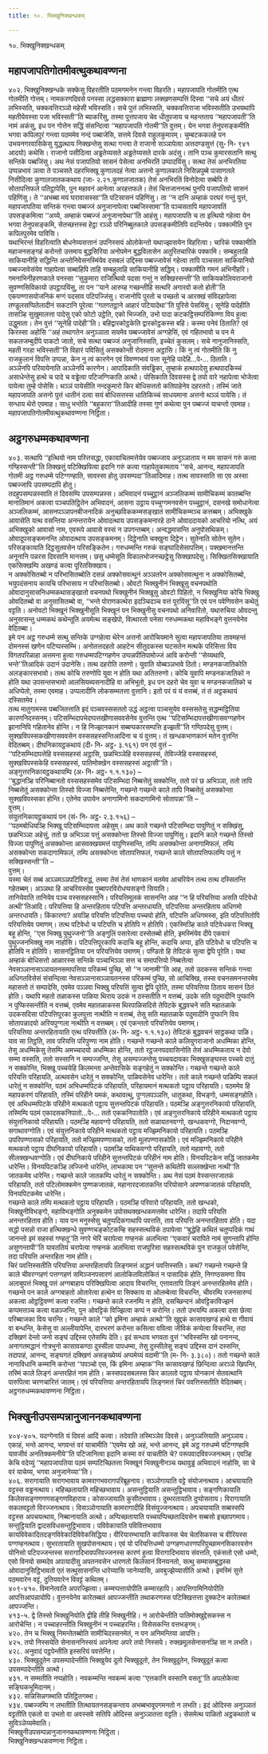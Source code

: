 ```yaml
---
title: १०. भिक्खुनिक्खन्धकम्

---
```

१०. भिक्खुनिक्खन्धकम्  


## महापजापतिगोतमीवत्थुकथावण्णना

४०२. भिक्खुनिक्खन्धके सक्केसु विहरतीति पठमगमनेन गन्त्वा विहरति। महापजापति गोतमीति एत्थ गोतमीति गोत्तम्। नामकरणदिवसे पनस्सा लद्धसक्कारा ब्राह्मणा लक्खणसम्पत्तिं दिस्वा ‘‘सचे अयं धीतरं लभिस्सति, चक्कवत्तिरञ्ञो महेसी भविस्सति। सचे पुत्तं लभिस्सति, चक्कवत्तिराजा भविस्सतीति उभयथापि महतीयेवस्सा पजा भविस्सती’’ति ब्याकरिंसु, तस्मा पुत्तपजाय चेव धीतुपजाय च महन्तताय ‘‘महापजापती’’ति नामं अकंसु, इध पन गोत्तेन सद्धिं संसन्दित्वा ‘‘महापजापति गोतमी’’ति वुत्तम्। येन भगवा तेनुपसङ्कमीति भगवा कपिलपुरं गन्त्वा पठममेव नन्दं पब्बाजेसि, सत्तमे दिवसे राहुलकुमारम्। चुम्बटककलहे पन उभयनगरवासिकेसु युद्धत्थाय निक्खन्तेसु सत्था गन्त्वा ते राजानो सञ्ञापेत्वा अत्तदण्डसुत्तं (सु॰ नि॰ ९४१ आदयो) कथेसि। राजानो पसीदित्वा अड्ढतेय्यसते अड्ढतेय्यसते दारके अदंसु। तानि पञ्च कुमारसतानि सत्थु सन्तिके पब्बजिंसु। अथ नेसं पजापतियो सासनं पेसेत्वा अनभिरतिं उप्पादयिंसु। सत्था तेसं अनभिरतिया उप्पन्नभावं ञत्वा ते पञ्चसते दहरभिक्खू कुणालदहं नेत्वा अत्तनो कुणालकाले निसिन्नपुब्बे पासाणतले निसीदित्वा कुणालजातककथाय (जा॰ २.२१.कुणालजातक) तेसं अनभिरतिं विनोदेत्वा सब्बेपि ते सोतापत्तिफले पतिट्ठापेसि, पुन महावनं आनेत्वा अरहत्तफले। तेसं चित्तजाननत्थं पुनपि पजापतियो सासनं पहिणिंसु। ते ‘‘अभब्बा मयं घरावासस्सा’’ति पटिसासनं पहिणिंसु। ता ‘‘न दानि अम्हाकं परघरं गन्तुं युत्तं, महापजापतिया सन्तिकं गन्त्वा पब्बज्जं अनुजानापेत्वा पब्बजिस्सामा’’ति पञ्चसतापि महापजापतिं उपसङ्कमित्वा ‘‘अय्ये, अम्हाकं पब्बज्जं अनुजानापेथा’’ति आहंसु। महापजापति च ता इत्थियो गहेत्वा येन भगवा तेनुपसङ्कमि, सेतच्छत्तस्स हेट्ठा रञ्ञो परिनिब्बुतकाले उपसङ्कमीतिपि वदन्तियेव। पक्कामीति पुन कपिलपुरमेव पाविसि।  
यथाभिरन्तं विहरित्वाति बोधनेय्यसत्तानं उपनिस्सयं ओलोकेन्तो यथाज्झासयेन विहरित्वा। चारिकं पक्कामीति महाजनसङ्गहं करोन्तो उत्तमाय बुद्धसिरिया अनोपमेन बुद्धविलासेन अतुरितचारिकं पक्कामि। सम्बहुलाहि साकियानीहि सद्धिन्ति अन्तोनिवेसनस्मिंयेव दसबलं उद्दिस्स पब्बज्जावेसं गहेत्वा तापि पञ्चसता साकियानियो पब्बज्जावेसंयेव गाहापेत्वा सब्बाहिपि ताहि सम्बहुलाहि साकियानीहि सद्धिम्। पक्कामीति गमनं अभिनीहरि। गमनाभिनीहरणकाले पनस्सा ‘‘सुकुमारा राजित्थियो पदसा गन्तुं न सक्खिस्सन्ती’’ति साकियकोलियराजानो सुवण्णसिविकायो उपट्ठापयिंसु, ता पन ‘‘याने आरुय्ह गच्छन्तीहि सत्थरि अगारवो कतो होती’’ति एकपण्णासयोजनिकं मग्गं पदसाव पटिपज्जिंसु। राजानोपि पुरतो च पच्छतो च आरक्खं संविदहापेत्वा तण्डुलसप्पितेलादीनं सकटानि पूरेत्वा ‘‘गतगतट्ठाने आहारं पटियादेथा’’ति पुरिसे पेसयिंसु। सूनेहि पादेहीति तासञ्हि सुखुमालत्ता पादेसु एको फोटो उट्ठेति, एको भिज्जति, उभो पादा कटकट्ठिसम्परिकिण्णा विय हुत्वा उद्धुमाता। तेन वुत्तं ‘‘सूनेहि पादेही’’ति। बहिद्वारकोट्ठकेति द्वारकोट्ठकस्स बहि। कस्मा पनेवं ठिताति? एवं किरस्सा अहोसि ‘‘अहं तथागतेन अनुञ्ञाता सयमेव पब्बज्जावेसं अग्गहेसिं, एवं गहितभावो च पन मे सकलजम्बुदीपे पाकटो जातो, सचे सत्था पब्बज्जं अनुजानिस्सति, इच्चेतं कुसलम्। सचे नानुजानिस्सति, महती गरहा भविस्सती’’ति विहारं पविसितुं असक्कोन्ती रोदमाना अट्ठासि। किं नु त्वं गोतमीति किं नु राजकुलानं विपत्ति उप्पन्ना, केन नु त्वं कारणेन एवं विवण्णभावं पत्ता सूनेहि पादेहि…पे॰… ठिताति।  
अञ्ञेनपि परियायेनाति अञ्ञेनपि कारणेन। आपादिकाति संवड्ढिका, तुम्हाकं हत्थपादेसु हत्थपादकिच्चं असाधेन्तेसु हत्थे च पादे च वड्ढेत्वा पटिजग्गिकाति अत्थो। पोसिकाति दिवसस्स द्वे तयो वारे नहापेत्वा भोजेत्वा पायेत्वा तुम्हे पोसेसि। थञ्ञं पायेसीति नन्दकुमारो किर बोधिसत्ततो कतिपाहेनेव दहरतरो। तस्मिं जाते महापजापति अत्तनो पुत्तं धातीनं दत्वा सयं बोधिसत्तस्स धातिकिच्चं साधयमाना अत्तनो थञ्ञं पायेसि। तं सन्धाय थेरो एवमाह। साधु भन्तेति ‘‘बहुकारा’’तिआदीहि तस्सा गुणं कथेत्वा पुन पब्बज्जं याचन्तो एवमाह।  
महापजापतिगोतमीवत्थुकथावण्णना निट्ठिता।  


## अट्ठगरुधम्मकथावण्णना

४०३. सत्थापि ‘‘इत्थियो नाम परित्तसद्धा, एकायाचितमत्तेयेव पब्बज्जाय अनुञ्ञाताय न मम सासनं गरुं कत्वा गण्हिस्सन्ती’’ति तिक्खत्तुं पटिक्खिपित्वा इदानि गरुं कत्वा गाहापेतुकामताय ‘‘सचे, आनन्द, महापजापति गोतमी अट्ठ गरुधम्मे पटिग्गण्हाति, सावस्सा होतु उपसम्पदा’’तिआदिमाह। तत्थ सावस्साति सा एव अस्सा पब्बज्जापि उपसम्पदापि होतु।  
तदहुपसम्पन्नस्साति तं दिवसम्पि उपसम्पन्नस्स। अभिवादनं पच्चुट्ठानं अञ्जलिकम्मं सामीचिकम्मं कातब्बन्ति मानातिमानं अकत्वा पञ्चपतिट्ठितेन अभिवादनं, आसना उट्ठाय पच्चुग्गमनवसेन पच्चुट्ठानं, दसनखे समोधानेत्वा अञ्जलिकम्मं, आसनपञ्ञापनबीजनादिकं अनुच्छविककम्मसङ्खातं सामीचिकम्मञ्च कत्तब्बम्। अभिक्खुके आवासेति यत्थ वसन्तिया अनन्तरायेन ओवादत्थाय उपसङ्कमनारहे ठाने ओवाददायको आचरियो नत्थि, अयं अभिक्खुको आवासो नाम, एवरूपे आवासे वस्सं न उपगन्तब्बम्। अन्वद्धमासन्ति अनुपोसथिकम्। ओवादूपसङ्कमनन्ति ओवादत्थाय उपसङ्कमनम्। दिट्ठेनाति चक्खुना दिट्ठेन। सुतेनाति सोतेन सुतेन। परिसङ्कायाति दिट्ठसुतवसेन परिसङ्कितेन। गरुधम्मन्ति गरुकं सङ्घादिसेसापत्तिम्। पक्खमानत्तन्ति अनूनानि पन्नरस दिवसानि मानत्तम्। छसु धम्मेसूति विकालभोजनच्छट्ठेसु सिक्खापदेसु। सिक्खितसिक्खायाति एकसिक्खम्पि अखण्डं कत्वा पूरितसिक्खाय।  
न अक्कोसितब्बो न परिभासितब्बोति दसन्नं अक्कोसवत्थूनं अञ्ञतरेन अक्कोसवत्थुना न अक्कोसितब्बो, भयुपदंसनाय कायचि परिभासाय न परिभासितब्बो। ओवटो भिक्खुनीनं भिक्खूसु वचनपथोति ओवादानुसासनिधम्मकथासङ्खातो वचनपथो भिक्खुनीनं भिक्खूसु ओवटो पिहितो, न भिक्खुनिया कोचि भिक्खु ओवदितब्बो वा अनुसासितब्बो वा, ‘‘भन्ते पोराणकत्थेरा इदञ्चिदञ्च वत्तं पूरयिंसू’’ति एवं पन पवेणिवसेन कथेतुं वट्टति। अनोवटो भिक्खूनं भिक्खुनीसूति भिक्खूनं पन भिक्खुनीसु वचनपथो अनिवारितो, यथारुचिया ओवदन्तु अनुसासन्तु धम्मकथं कथेन्तूति अयमेत्थ सङ्खेपो, वित्थारतो पनेसा गरुधम्मकथा महाविभङ्गे वुत्तनयेनेव वेदितब्बा।  
इमे पन अट्ठ गरुधम्मे सत्थु सन्तिके उग्गहेत्वा थेरेन अत्तनो आरोचियमाने सुत्वा महापजापतिया तावमहन्तं दोमनस्सं खणेन पटिप्पस्सम्भि। अनोतत्तदहतो आहटेन सीतुदकस्स घटसतेन मत्थके परिसित्ता विय विगतपरिळाहा अत्तमना हुत्वा गरुधम्मपटिग्गहणेन उप्पन्नपीतिपामोज्जं आवि करोन्ती ‘‘सेय्यथापि, भन्ते’’तिआदिकं उदानं उदानेसि। तत्थ दहरोति तरुणो। युवाति योब्बञ्ञभावे ठितो। मण्डनकजातिकोति अलङ्कारसभावो। तत्थ कोचि तरुणोपि युवा न होति यथा अतितरुणो। कोचि युवापि मण्डनकजातिको न होति यथा उपसन्तसभावो आलसियब्यसनादीहि वा अभिभूतो, इध पन दहरो चेव युवा च मण्डनकजातिको च अधिप्पेतो, तस्मा एवमाह। उप्पलादीनि लोकसम्मतत्ता वुत्तानि। इतो परं यं यं वत्तब्बं, तं तं अट्ठकथायं दस्सितमेव।  
तत्थ मातुगामस्स पब्बजितत्ताति इदं पञ्चवस्ससततो उद्धं अट्ठत्वा पञ्चसुयेव वस्ससतेसु सद्धम्मट्ठितिया कारणनिदस्सनम्। पटिसम्भिदापभेदप्पत्तखीणासववसेनेव वुत्तन्ति एत्थ ‘‘पटिसम्भिदापत्तखीणासवग्गहणेन झानानिपि गहितानेव होन्ति। न हि निज्झानकानं सब्बप्पकारसम्पत्ति इज्झती’’ति गण्ठिपदेसु वुत्तम्। सुक्खविपस्सकखीणासववसेन वस्ससहस्सन्तिआदिना च यं वुत्तम्। तं खन्धकभाणकानं मतेन वुत्तन्ति वेदितब्बम्। दीघनिकायट्ठकथायं (दी॰ नि॰ अट्ठ॰ ३.१६१) पन एवं वुत्तं –  
‘‘पटिसम्भिदापत्तेहि वस्ससहस्सं अट्ठासि, छळभिञ्ञेहि वस्ससहस्सं, तेविज्जेहि वस्ससहस्सं, सुक्खविपस्सकेहि वस्ससहस्सं, पातिमोक्खेन वस्ससहस्सं अट्ठासी’’ति।  
अङ्गुत्तरनिकायट्ठकथायम्पि (अ॰ नि॰ अट्ठ॰ १.१.१३०) –  
‘‘बुद्धानञ्हि परिनिब्बानतो वस्ससहस्समेव पटिसम्भिदा निब्बत्तेतुं सक्कोन्ति, ततो परं छ अभिञ्ञा, ततो तापि निब्बत्तेतुं असक्कोन्ता तिस्सो विज्जा निब्बत्तेन्ति, गच्छन्ते गच्छन्ते काले तापि निब्बत्तेतुं असक्कोन्ता सुक्खविपस्सका होन्ति। एतेनेव उपायेन अनागामिनो सकदागामिनो सोतापन्ना’’ति –  
वुत्तम्।  
संयुत्तनिकायट्ठकथायं पन (सं॰ नि॰ अट्ठ॰ २.३.१५६) –  
‘‘पठमबोधियञ्हि भिक्खू पटिसम्भिदापत्ता अहेसुम्। अथ काले गच्छन्ते पटिसम्भिदा पापुणितुं न सक्खिंसु, छळभिञ्ञा अहेसुं, ततो छ अभिञ्ञा पत्तुं असक्कोन्ता तिस्सो विज्जा पापुणिंसु। इदानि काले गच्छन्ते तिस्सो विज्जा पापुणितुं असक्कोन्ता आसवक्खयमत्तं पापुणिस्सन्ति, तम्पि असक्कोन्ता अनागामिफलं, तम्पि असक्कोन्ता सकदागामिफलं, तम्पि असक्कोन्ता सोतापत्तिफलं, गच्छन्ते काले सोतापत्तिफलम्पि पत्तुं न सक्खिस्सन्ती’’ति –  
वुत्तम्।  
यस्मा चेतं सब्बं अञ्ञमञ्ञपटिविरुद्धं, तस्मा तेसं तेसं भाणकानं मतमेव आचरियेन तत्थ तत्थ दस्सितन्ति गहेतब्बम्। अञ्ञथा हि आचरियस्सेव पुब्बापरविरोधप्पसङ्गो सियाति।  
तानियेवाति तानियेव पञ्च वस्ससहस्सानि। परियत्तिमूलकं सासनन्ति आह ‘‘न हि परियत्तिया असति पटिवेधो अत्थी’’तिआदि। परियत्तिया हि अन्तरहिताय पटिपत्ति अन्तरधायति, पटिपत्तिया अन्तरहिताय अधिगमो अन्तरधायति। किंकारणा? अयञ्हि परियत्ति पटिपत्तिया पच्चयो होति, पटिपत्ति अधिगमस्स, इति पटिपत्तितोपि परियत्तियेव पमाणम्। तत्थ पटिवेधो च पटिपत्ति च होतिपि न होतिपि। एकस्मिञ्हि काले पटिवेधकरा भिक्खू बहू होन्ति, ‘‘एस भिक्खु पुथुज्जनो’’ति अङ्गुलिं पसारेत्वा दस्सेतब्बो होति, इमस्मिंयेव दीपे एकवारं पुथुज्जनभिक्खु नाम नाहोसि। पटिपत्तिपूरकापि कदाचि बहू होन्ति, कदाचि अप्पा, इति पटिवेधो च पटिपत्ति च होतिपि न होतिपि। सासनट्ठितिया पन परियत्तियेव पमाणम्। पण्डितो हि तेपिटकं सुत्वा द्वेपि पूरेति। यथा अम्हाकं बोधिसत्तो आळारस्स सन्तिके पञ्चाभिञ्ञा सत्त च समापत्तियो निब्बत्तेत्वा नेवसञ्ञानासञ्ञायतनसमापत्तिया परिकम्मं पुच्छि, सो ‘‘न जानामी’’ति आह, ततो उदकस्स सन्तिकं गन्त्वा अधिगतविसेसं संसन्दित्वा नेवसञ्ञानासञ्ञायतनस्स परिकम्मं पुच्छि, सो आचिक्खि, तस्स वचनसमनन्तरमेव महासत्तो तं सम्पादेसि, एवमेव पञ्ञवा भिक्खु परियत्तिं सुत्वा द्वेपि पूरेति, तस्मा परियत्तिया ठिताय सासनं ठितं होति। यथापि महतो तळाकस्स पाळिया थिराय उदकं न ठस्सतीति न वत्तब्बं, उदके सति पदुमादीनि पुप्फानि न पुप्फिस्सन्तीति न वत्तब्बं, एवमेव महातळाकस्स थिरपाळिसदिसे तेपिटके बुद्धवचने सति महातळाके उदकसदिसा पटिपत्तिपूरका कुलपुत्ता नत्थीति न वत्तब्बं, तेसु सति महातळाके पदुमादीनि पुप्फानि विय सोतापन्नादयो अरियपुग्गला नत्थीति न वत्तब्बम्। एवं एकन्ततो परियत्तियेव पमाणम्।  
परियत्तिया अन्तरहितायाति एत्थ परियत्तीति (अ॰ नि॰ अट्ठ॰ १.१.१३०) तेपिटकं बुद्धवचनं साट्ठकथा पाळि। याव सा तिट्ठति, ताव परियत्ति परिपुण्णा नाम होति। गच्छन्ते गच्छन्ते काले कलियुगराजानो अधम्मिका होन्ति, तेसु अधम्मिकेसु तेसम्पि अमच्चादयो अधम्मिका होन्ति, ततो रट्ठजनपदवासिनोति तेसं अधम्मिकताय न देवो सम्मा वस्सति, ततो सस्सानि न सम्पज्जन्ति, तेसु असम्पज्जन्तेसु पच्चयदायका भिक्खुसङ्घस्स पच्चये दातुं न सक्कोन्ति, भिक्खू पच्चयेहि किलमन्ता अन्तेवासिके सङ्गहेतुं न सक्कोन्ति। गच्छन्ते गच्छन्ते काले परियत्ति परिहायति, अत्थवसेन धारेतुं न सक्कोन्ति, पाळिवसेनेव धारेन्ति। ततो काले गच्छन्ते पाळिम्पि सकलं धारेतुं न सक्कोन्ति, पठमं अभिधम्मपिटकं परिहायति, परिहायमानं मत्थकतो पट्ठाय परिहायति। पठममेव हि महापकरणं परिहायति, तस्मिं परिहीने यमकं, कथावत्थु, पुग्गलपञ्ञत्ति, धातुकथा, विभङ्गो, धम्मसङ्गहोति।  
एवं अभिधम्मपिटके परिहीने मत्थकतो पट्ठाय सुत्तन्तपिटकं परिहायति। पठमञ्हि अङ्गुत्तरनिकायो परिहायति, तस्मिम्पि पठमं एकादसकनिपातो…पे॰… ततो एककनिपातोति। एवं अङ्गुत्तरनिकाये परिहीने मत्थकतो पट्ठाय संयुत्तनिकायो परिहायति। पठमञ्हि महावग्गो परिहायति, ततो सळायतनवग्गो, खन्धकवग्गो, निदानवग्गो, सगाथावग्गोति। एवं संयुत्तनिकाये परिहीने मत्थकतो पट्ठाय मज्झिमनिकायो परिहायति। पठमञ्हि उपरिपण्णासको परिहायति, ततो मज्झिमपण्णासको, ततो मूलपण्णासकोति। एवं मज्झिमनिकाये परिहीने मत्थकतो पट्ठाय दीघनिकायो परिहायति। पठमञ्हि पाथिकवग्गो परिहायति, ततो महावग्गो, ततो सीलक्खन्धवग्गोति। एवं दीघनिकाये परिहीने सुत्तन्तपिटकं परिहीनं नाम होति। विनयपिटकेन सद्धिं जातकमेव धारेन्ति। विनयपिटकञ्हि लज्जिनो धारेन्ति, लाभकामा पन ‘‘सुत्तन्ते कथितेपि सल्लक्खेन्ता नत्थी’’ति जातकमेव धारेन्ति। गच्छन्ते काले जातकम्पि धारेतुं न सक्कोन्ति। अथ नेसं पठमं वेस्सन्तरजातकं परिहायति, ततो पटिलोमक्कमेन पुण्णकजातकं, महानारदजातकन्ति परियोसाने अपण्णकजातकं परिहायति, विनयपिटकमेव धारेन्ति।  
गच्छन्ते काले तम्पि मत्थकतो पट्ठाय परिहायति। पठमञ्हि परिवारो परिहायति, ततो खन्धको, भिक्खुनीविभङ्गो, महाविभङ्गोति अनुक्कमेन उपोसथक्खन्धकमत्तमेव धारेन्ति। तदापि परियत्ति अनन्तरहिताव होति। याव पन मनुस्सेसु चतुप्पदिकगाथापि पवत्तति, ताव परियत्ति अनन्तरहिताव होति। यदा सद्धो पसन्नो राजा हत्थिक्खन्धे सुवण्णचङ्कोटकम्हि सहस्सत्थविकं ठपापेत्वा ‘‘बुद्धेहि कथितं चतुप्पदिकं गाथं जानन्तो इमं सहस्सं गण्हतू’’ति नगरे भेरिं चरापेत्वा गण्हनकं अलभित्वा ‘‘एकवारं चरापिते नामं सुणन्तापि होन्ति असुणन्तापी’’ति यावततियं चरापेत्वा गण्हनकं अलभित्वा राजपुरिसा सहस्सत्थविकं पुन राजकुलं पवेसेन्ति, तदा परियत्ति अन्तरहिता नाम होति।  
चिरं पवत्तिस्सतीति परियत्तिया अन्तरहितायपि लिङ्गमत्तं अद्धानं पवत्तिस्सति। कथं? गच्छन्ते गच्छन्ते हि काले चीवरग्गहणं पत्तग्गहणं समिञ्जनपसारणं आलोकितविलोकितं न पासादिकं होति, निगण्ठसमणा विय अलाबुपत्तं भिक्खू पत्तं अग्गबाहाय परिक्खिपित्वा आदाय विचरन्ति, एत्तावतापि लिङ्गं अनन्तरहितमेव होति। गच्छन्ते पन काले अग्गबाहतो ओतारेत्वा हत्थेन वा सिक्काय वा ओलम्बेत्वा विचरन्ति, चीवरम्पि रजनसारुप्पं अकत्वा ओट्ठट्ठिवण्णं कत्वा रजन्ति। गच्छन्ते काले रजनम्पि न होति, दसच्छिन्दनं ओवट्टिकाविज्झनं कप्पमत्तञ्च कत्वा वळञ्जन्ति, पुन ओवट्टिकं विज्झित्वा कप्पं न करोन्ति। ततो उभयम्पि अकत्वा दसा छेत्वा परिब्बाजका विय चरन्ति। गच्छन्ते काले ‘‘को इमिना अम्हाकं अत्थो’’ति खुद्दकं कासावखण्डं हत्थे वा गीवायं वा बन्धन्ति, केसेसु वा अल्लीयापेन्ति, दारभरणं करोन्ता कसित्वा वपित्वा जीविकं कप्पेत्वा विचरन्ति, तदा दक्खिणं देन्तो जनो सङ्घं उद्दिस्स एतेसम्पि देति। इदं सन्धाय भगवता वुत्तं ‘‘भविस्सन्ति खो पनानन्द, अनागतमद्धानं गोत्रभुनो कासावकण्ठा दुस्सीला पापधम्मा, तेसु दुस्सीलेसु सङ्घं उद्दिस्स दानं दस्सन्ति, तदापाहं, आनन्द, सङ्घगतं दक्खिणं असङ्ख्येय्यं अप्पमेय्यं वदामी’’ति (म॰ नि॰ ३.३८०)। ततो गच्छन्ते काले नानाविधानि कम्मानि करोन्ता ‘‘पपञ्चो एस, किं इमिना अम्हाक’’न्ति कासावखण्डं छिन्दित्वा अरञ्ञे खिपन्ति, तस्मिं काले लिङ्गं अन्तरहितं नाम होति। कस्सपदसबलस्स किर कालतो पट्ठाय योनकानं सेतवत्थानि पारुपित्वा चरणचारित्तं जातम्। एवं परियत्तिया अन्तरहितायपि लिङ्गमत्तं चिरं पवत्तिस्सतीति वेदितब्बम्।  
अट्ठगरुधम्मकथावण्णना निट्ठिता।  


## भिक्खुनीउपसम्पन्नानुजाननकथावण्णना

४०४-४०५. यदग्गेनाति यं दिवसं आदिं कत्वा। तदेवाति तस्मिञ्ञेव दिवसे। अनुञ्ञत्तियाति अनुञ्ञाय। एकाहं, भन्ते आनन्द, भगवन्तं वरं याचामीति ‘‘एवमेव खो अहं, भन्ते आनन्द, इमे अट्ठ गरुधम्मे पटिग्गण्हामि यावजीवं अनतिक्कमनीये’’ति पटिजानित्वा इदानि कस्मा वरं याचतीति चे? परूपवादविवज्जनत्थम्। एवञ्हि केचि वदेय्युं ‘‘महापजापतिया पठमं सम्पटिच्छितत्ता भिक्खूनं भिक्खुनीनञ्च यथावुड्ढं अभिवादनं नाहोसि, सा चे वरं याचेय्य, भगवा अनुजानेय्या’’ति।  
४०६. सरागायाति सरागभावाय कामरागभवरागपरिब्रूहनाय। सञ्ञोगायाति वट्टे संयोजनत्थाय। आचयायाति वट्टस्स वड्ढनत्थाय। महिच्छतायाति महिच्छभावाय। असन्तुट्ठियाति असन्तुट्ठिभावाय। सङ्गणिकायाति किलेससङ्गणगणसङ्गणविहाराय। कोसज्जायाति कुसीतभावाय। दुब्भरतायाति दुप्पोसताय। विरागायाति सकलवट्टतो विरज्जनत्थाय। विसञ्ञोगायाति कामरागादीहि विसंयुज्जनत्थाय। अपचयायाति सब्बस्सपि वट्टस्स अपचयत्थाय, निब्बानायाति अत्थो। अप्पिच्छतायाति पच्चयप्पिच्छतादिवसेन सब्बसो इच्छापगमाय। सन्तुट्ठियाति द्वादसविधसन्तुट्ठिभावाय। पविवेकायाति पविवित्तभावाय कायविवेकादितदङ्गविवेकादिविवेकसिद्धिया। वीरियारम्भायाति कायिकस्स चेव चेतसिकस्स च वीरियस्स पग्गण्हनत्थाय। सुभरतायाति सुखपोसनत्थाय। एवं यो परियत्तिधम्मो उग्गहणधारणपरिपुच्छामनसिकारवसेन योनिसो पटिपज्जन्तस्स सरागादिभावपरिवज्जनस्स कारणं हुत्वा विरागादिभावाय संवत्तति, एकंसतो एसो धम्मो, एसो विनयो सम्मदेव अपायादीसु अपतनवसेन धारणतो किलेसानं विनयनतो, सत्थु सम्मासम्बुद्धस्स ओवादानुसिट्ठिभावतो एतं सत्थुसासनन्ति धारेय्यासि जानेय्यासि, अवबुज्झेय्यासीति अत्थो। इमस्मिं सुत्ते पठमवारेन वट्टं, दुतियवारेन विवट्टं कथितम्।  
४०९-४१०. विमानेत्वाति अपरज्झित्वा। कम्मप्पत्तायोपीति कम्मारहापि। आपत्तिगामिनियोपीति आपत्तिआपन्नायोपि। वुत्तनयेनेव कारेतब्बतं आपज्जन्तीति तथाकरणस्स पटिक्खित्तत्ता दुक्कटेन कारेतब्बतं आपज्जन्ति।  
४१३-५. द्वे तिस्सो भिक्खुनियोति द्वीहि तीहि भिक्खुनीहि। न आरोचेन्तीति पातिमोक्खुद्देसकस्स न आरोचेन्ति। न पच्चाहरन्तीति भिक्खुनीनं न पच्चाहरन्ति। विसेसकन्ति वत्तभङ्गम्।  
४२०. तेन च भिक्खु निमन्तेतब्बोति सामीचिदस्सनमेतं, न पन अनिमन्तिया आपत्ति।  
४२५. तयो निस्सयेति सेनासननिस्सयं अपनेत्वा अपरे तयो निस्सये। रुक्खमूलसेनासनञ्हि सा न लभति।  
४२८. अनुवादं पट्ठपेन्तीति इस्सरियं पवत्तेन्ति।  
४३०. भिक्खुदूतेन उपसम्पादेन्तीति भिक्खुयेव दूतो भिक्खुदूतो, तेन भिक्खुदूतेन, भिक्खुदूतं कत्वा उपसम्पादेन्तीति अत्थो।  
४३१. न सम्मतीति नप्पहोति। नवकम्मन्ति नवकम्मं कत्वा ‘‘एत्तकानि वस्सानि वसतू’’ति अपलोकेत्वा सङ्घिकभूमिदानम्।  
४३२. सन्निसिन्नगब्भाति पतिट्ठितगब्भा।  
४३४. पब्बज्जम्पि न लभतीति तित्थायतनसङ्कन्ताय अभब्बभावूपगमनतो न लभति। इदं ओदिस्स अनुञ्ञातं वट्टतीति एकतो वा उभतो वा अवस्सवे सतिपि ओदिस्स अनुञ्ञातत्ता वट्टति। सेसमेत्थ पाळितो अट्ठकथातो च सुविञ्ञेय्यमेवाति।  
भिक्खुनीउपसम्पन्नानुजाननकथावण्णना निट्ठिता।  
भिक्खुनिक्खन्धकवण्णना निट्ठिता।  
